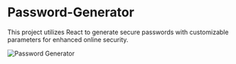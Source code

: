 # Password-Generator
This project utilizes React to generate secure passwords with customizable parameters for enhanced online security.


![Password Generator](https://user-images.githubusercontent.com/108688592/230703915-30d6fbce-ccd5-43ba-9365-b2c2345d78a7.gif)

